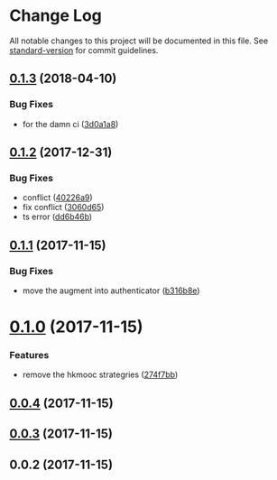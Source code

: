 # Change Log

All notable changes to this project will be documented in this file. See [standard-version](https://github.com/conventional-changelog/standard-version) for commit guidelines.

<a name="0.1.3"></a>
## [0.1.3](https://github.com/HKUST-VISLab/koa-passport-ts/compare/v0.1.2...v0.1.3) (2018-04-10)


### Bug Fixes

* for the damn ci ([3d0a1a8](https://github.com/HKUST-VISLab/koa-passport-ts/commit/3d0a1a8))



<a name="0.1.2"></a>
## [0.1.2](https://github.com/HKUST-VISLab/koa-passport-ts/compare/v0.1.1...v0.1.2) (2017-12-31)


### Bug Fixes

* conflict ([40226a9](https://github.com/HKUST-VISLab/koa-passport-ts/commit/40226a9))
* fix conflict ([3060d65](https://github.com/HKUST-VISLab/koa-passport-ts/commit/3060d65))
* ts error ([dd6b46b](https://github.com/HKUST-VISLab/koa-passport-ts/commit/dd6b46b))



<a name="0.1.1"></a>
## [0.1.1](https://github.com/HKUST-VISLab/koa-passport-ts/compare/v0.1.0...v0.1.1) (2017-11-15)


### Bug Fixes

* move the augment into authenticator ([b316b8e](https://github.com/HKUST-VISLab/koa-passport-ts/commit/b316b8e))



<a name="0.1.0"></a>
# [0.1.0](https://github.com/HKUST-VISLab/koa-passport-ts/compare/v0.0.4...v0.1.0) (2017-11-15)


### Features

* remove the hkmooc strategries ([274f7bb](https://github.com/HKUST-VISLab/koa-passport-ts/commit/274f7bb))



<a name="0.0.4"></a>
## [0.0.4](https://github.com/HKUST-VISLab/koa-passport-ts/compare/v0.0.3...v0.0.4) (2017-11-15)



<a name="0.0.3"></a>
## [0.0.3](https://github.com/HKUST-VISLab/koa-passport-ts/compare/v0.0.2...v0.0.3) (2017-11-15)



<a name="0.0.2"></a>
## 0.0.2 (2017-11-15)

